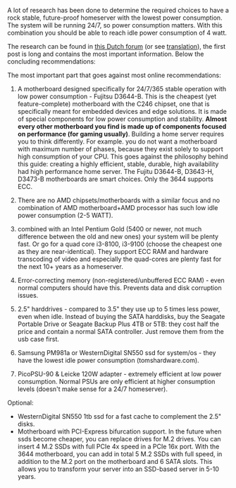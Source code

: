 A lot of research has been done to determine the required choices to have a rock stable, future-proof homeserver with the lowest power consumption.
The system will be running 24/7, so power consumption matters. With this combination you should be able to reach idle power consumption of 4 watt.

The research can be found in [this Dutch forum](https://gathering.tweakers.net/forum/list_messages/1673583) (or see [translation](https://translate.google.com/translate?hl=&sl=nl&tl=en&u=https%3A%2F%2Fgathering.tweakers.net%2Fforum%2Flist_messages%2F1673583)), the first post is long and contains the most important information. Below the concluding recommendations: 

The most important part that goes against most online recommendations:
1. A motherboard designed specifically for 24/7/365 stable operation with low power consumption - Fujitsu D3644-B. This is the cheapest (yet feature-complete) motherboard with the C246 chipset, one that is specifically meant for embedded devices and edge solutions. It is made of special components for low power consumption and stability. **Almost every other motherboard you find is made up of components focused on performance (for gaming usually)**. Building a home server requires you to think differently. For example. you do not want a motherboard with maximum number of phases, because they exist solely to support high consumption of your CPU. This goes against the philosophy behind this guide: creating a highly efficient, stable, durable, high availability had high performance home server. The Fujitu D3644-B, D3643-H, D3473-B motherboards are smart choices. Only the 3644 supports ECC. 

2. There are no AMD chipsets/motherboards with a similar focus and no combination of AMD motherboard+AMD processor has such low idle power consumption (2-5 WATT).

3. combined with an Intel Pentium Gold (5400 or newer, not much difference between the old and new ones) your system will be plenty fast. Or go for a quad core i3-8100, i3-9100 (choose the cheapest one as they are near-identical). They support ECC RAM and hardware transcoding of video and especially the quad-cores are plenty fast for the next 10+ years as a homeserver. 

4. Error-correcting memory (non-registered/unbuffered ECC RAM) - even normal computers should have this. Prevents data and disk corruption issues.

5. 2.5" harddrives - compared to 3.5" they use up to 5 times less power, even when idle. Instead of buying the SATA harddisks, buy the Seagate Portable Drive or Seagate Backup Plus 4TB or 5TB: they cost half the price and contain a normal SATA controller. Just remove them from the usb case first. 

6. Samsung PM981a or WesternDigital SN550 ssd for system/os - they have the lowest idle power consumption (tomshardware.com).

7. PicoPSU-90 & Leicke 120W adapter - extremely efficient at low power consumption. Normal PSUs are only efficient at higher consumption levels (doesn't make sense for a 24/7 homeserver).

Optional:
- WesternDigital SN550 1tb ssd for a fast cache to complement the 2.5" disks.
- Motherboard with PCI-Express bifurcation support. In the future when ssds become cheaper, you can replace drives for M.2 drives. You can insert 4 M.2 SSDs with full PCIe 4x speed in a PCIe 16x port. With the 3644 motherboard, you can add in total 5 M.2 SSDs with full speed, in addition to the M.2 port on the motherboard and 6 SATA slots. This allows you to transform your server into an SSD-based server in 5-10 years. 
